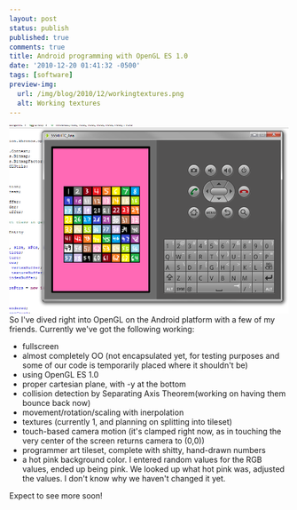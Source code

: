 ```yaml
---
layout: post
status: publish
published: true
comments: true
title: Android programming with OpenGL ES 1.0
date: '2010-12-20 01:41:32 -0500'
tags: [software]
preview-img:
  url: /img/blog/2010/12/workingtextures.png
  alt: Working textures
---
```


![Android Emulator][1]
So I've dived right into OpenGL on the Android platform with a few of my friends. Currently we've got the following working:

 - fullscreen
 - almost completely OO (not encapsulated yet, for testing purposes and some of our code is temporarily placed where it shouldn't be)
 - using OpenGL ES 1.0
 - proper cartesian plane, with -y at the bottom
 - collision detection by Separating Axis Theorem(working on having them bounce back now)
 - movement/rotation/scaling with inerpolation
 - textures (currently 1, and planning on splitting into tileset)
 - touch-based camera motion (it's clamped right now, as in touching the very center of the screen returns camera to (0,0))
 - programmer art tileset, complete with shitty, hand-drawn numbers
 - a hot pink background color. I entered random values for the RGB values, ended up being pink. We looked up what hot pink was, adjusted the values. I don't know why we haven't changed it yet.

Expect to see more soon!

[1]: /img/blog/2010/12/workingtextures.png "Showing off textures"
